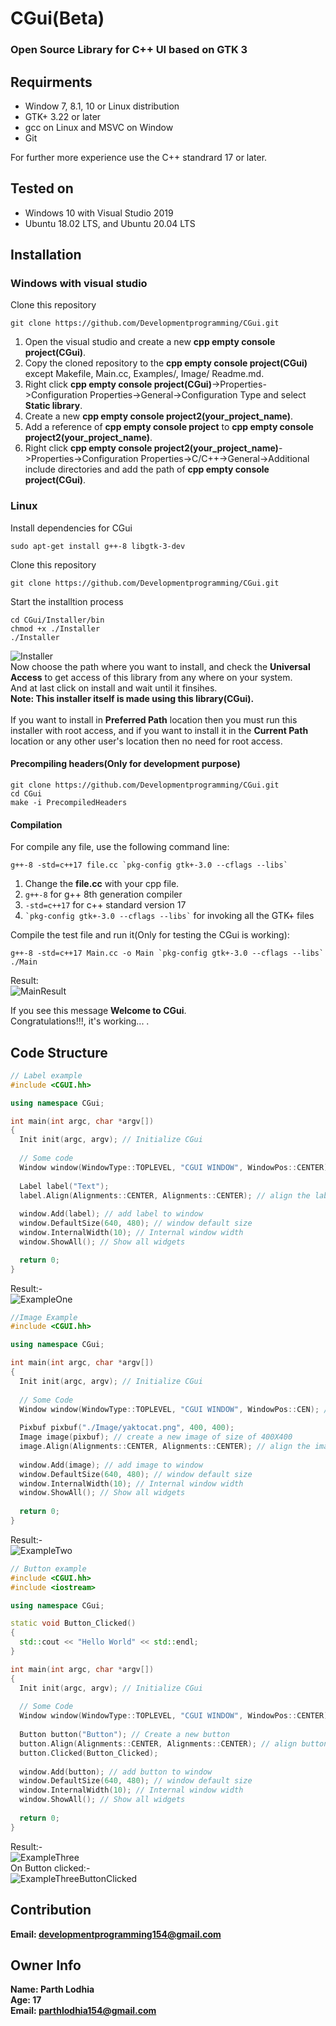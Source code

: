 # CGui(Beta)

### Open Source Library for C++ UI based on GTK 3

## Requirments
* Window 7, 8.1, 10 or Linux distribution
* GTK+ 3.22 or later
* gcc on Linux and MSVC on Window
* Git

For further more experience use the C++ standrard 17 or later.

## Tested on
* Windows 10 with Visual Studio 2019
* Ubuntu 18.02 LTS, and Ubuntu 20.04 LTS

## Installation
### Windows with visual studio
Clone this repository

```
git clone https://github.com/Developmentprogramming/CGui.git
```

1. Open the visual studio and create a new **cpp empty console project(CGui)**.
2. Copy the cloned repository to the **cpp empty console project(CGui)** except Makefile, Main.cc, Examples/, Image/ Readme.md.
3. Right click **cpp empty console project(CGui)**->Properties->Configuration Properties->General->Configuration Type and select **Static library**.
4. Create a new **cpp empty console project2(your_project_name)**.
5. Add a reference of **cpp empty console project** to **cpp empty console project2(your_project_name)**.
6. Right click **cpp empty console project2(your_project_name)**->Properties->Configuration Properties->C/C++->General->Additional include directories and add the path of **cpp empty console project(CGui)**.

### Linux
Install dependencies for CGui<br>
```
sudo apt-get install g++-8 libgtk-3-dev
```
Clone this repository
```
git clone https://github.com/Developmentprogramming/CGui.git
```
Start the installtion process
```
cd CGui/Installer/bin
chmod +x ./Installer
./Installer
```
![Installer](https://github.com/Developmentprogramming/CGui/blob/master/Examples/Installer.png)<br>
Now choose the path where you want to install, and check the **Universal Access** to get access of this library from any where on your system.<br>
And at last click on install and wait until it finsihes.<br>
**Note: This installer itself is made using this library(CGui).**<br><br>
If you want to install in **Preferred Path** location then you must run this installer with root access, and if you want to install it in the **Current Path** location or any other user's location then no need for root access.

#### Precompiling headers(Only for development purpose)
```
git clone https://github.com/Developmentprogramming/CGui.git
cd CGui
make -i PrecompiledHeaders
```

#### Compilation
For compile any file, use the following command line:<br>
```
g++-8 -std=c++17 file.cc `pkg-config gtk+-3.0 --cflags --libs`
```
1. Change the **file.cc** with your cpp file.<br>
2. ```g++-8``` for g++ 8th generation compiler<br>
3. ```-std=c++17``` for c++ standard version 17<br>
4. ``` `pkg-config gtk+-3.0 --cflags --libs` ``` for invoking all the GTK+ files

Compile the test file and run it(Only for testing the CGui is working): <br>
```
g++-8 -std=c++17 Main.cc -o Main `pkg-config gtk+-3.0 --cflags --libs`
./Main
```
Result:<br>
![MainResult](https://github.com/Developmentprogramming/CGui/blob/master/Examples/MainResult.png)<br>

If you see this message **Welcome to CGui**.<br>
Congratulations!!!, it's working... .



## Code Structure
```C++
// Label example
#include <CGUI.hh>

using namespace CGui;

int main(int argc, char *argv[])
{
  Init init(argc, argv); // Initialize CGui
  
  // Some code
  Window window(WindowType::TOPLEVEL, "CGUI WINDOW", WindowPos::CENTER); // Create a new Window
  
  Label label("Text");
  label.Align(Alignments::CENTER, Alignments::CENTER); // align the label to center horizontally and vertically
  
  window.Add(label); // add label to window
  window.DefaultSize(640, 480); // window default size
  window.InternalWidth(10); // Internal window width
  window.ShowAll(); // Show all widgets

  return 0;
}
```
Result:-<br>
![ExampleOne](https://github.com/Developmentprogramming/CGui/blob/master/Examples/ExampleOne.png)

```C++
//Image Example
#include <CGUI.hh>

using namespace CGui;

int main(int argc, char *argv[])
{
  Init init(argc, argv); // Initialize CGui
  
  // Some Code
  Window window(WindowType::TOPLEVEL, "CGUI WINDOW", WindowPos::CEN); // Create a new Window
  
  Pixbuf pixbuf("./Image/yaktocat.png", 400, 400);
  Image image(pixbuf); // create a new image of size of 400X400
  image.Align(Alignments::CENTER, Alignments::CENTER); // align the image to center horizontally and vertically
  
  window.Add(image); // add image to window
  window.DefaultSize(640, 480); // window default size
  window.InternalWidth(10); // Internal window width
  window.ShowAll(); // Show all widgets 
  
  return 0;
}
```
Result:- <br>
![ExampleTwo](https://github.com/Developmentprogramming/CGui/blob/master/Examples/ExampleTwo.png)

```C++ 
// Button example
#include <CGUI.hh>
#include <iostream>

using namespace CGui;

static void Button_Clicked()
{
  std::cout << "Hello World" << std::endl;
}

int main(int argc, char *argv[])
{
  Init init(argc, argv); // Initialize CGui
  
  // Some Code
  Window window(WindowType::TOPLEVEL, "CGUI WINDOW", WindowPos::CENTER); // Create a new Window
  
  Button button("Button"); // Create a new button
  button.Align(Alignments::CENTER, Alignments::CENTER); // align button to center horizontally and vertically
  button.Clicked(Button_Clicked);
  
  window.Add(button); // add button to window
  window.DefaultSize(640, 480); // window default size
  window.InternalWidth(10); // Internal window width
  window.ShowAll(); // Show all widgets
  
  return 0;
}
```
Result:- <br>
![ExampleThree](https://github.com/Developmentprogramming/CGui/blob/master/Examples/ExampleThree.png)<br>
On Button clicked:- <br>
![ExampleThreeButtonClicked](https://github.com/Developmentprogramming/CGui/blob/master/Examples/ExampleThreeButtonClicked.png)

## Contribution
**Email: developmentprogramming154@gmail.com**

## Owner Info
**Name: Parth Lodhia** <br>
**Age: 17** <br>
**Email: parthlodhia154@gmail.com**
